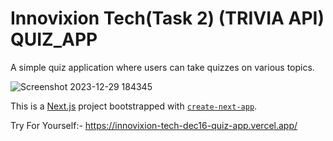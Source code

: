 # Innovixion Tech(Task 2) (TRIVIA API) QUIZ_APP

A simple quiz application where users can take quizzes on
various topics.

![Screenshot 2023-12-29 184345](https://github.com/rishabhmaindola/InnovixionTech-Dec16-QUIZ_APP/assets/143874827/1378caf9-b4ec-4cc2-bd88-c4f5f8d44d30)



This is a [Next.js](https://nextjs.org/) project bootstrapped with [`create-next-app`](https://github.com/vercel/next.js/tree/canary/packages/create-next-app).

Try For Yourself:-
https://innovixion-tech-dec16-quiz-app.vercel.app/
